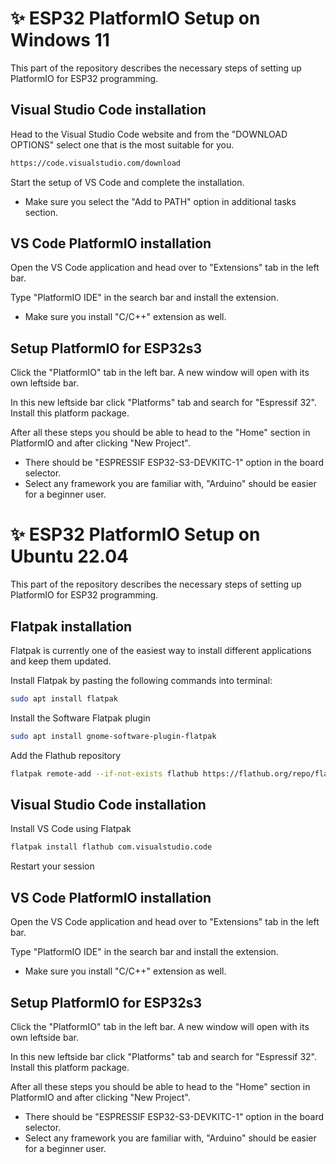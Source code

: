 # ✨ ESP32 PlatformIO Setup on Windows 11
This part of the repository describes the necessary steps of setting up PlatformIO for ESP32 programming.

## Visual Studio Code installation
Head to the Visual Studio Code website and from the "DOWNLOAD OPTIONS" select one that is the most suitable for you.
```sh
https://code.visualstudio.com/download
```
Start the setup of VS Code and complete the installation.

* Make sure you select the "Add to PATH" option in additional tasks section.

## VS Code PlatformIO installation
Open the VS Code application and head over to "Extensions" tab in the left bar.

Type "PlatformIO IDE" in the search bar and install the extension.
* Make sure you install "C/C++" extension as well.

## Setup PlatformIO for ESP32s3
Click the "PlatformIO" tab in the left bar. A new window will open with its own leftside bar.

In this new leftside bar click "Platforms" tab and search for "Espressif 32". Install this platform package.

After all these steps you should be able to head to the "Home" section in PlatformIO and after clicking "New Project".

* There should be "ESPRESSIF ESP32-S3-DEVKITC-1" option in the board selector. 
* Select any framework you are familiar with, "Arduino" should be easier for a beginner user.

# ✨ ESP32 PlatformIO Setup on Ubuntu 22.04
This part of the repository describes the necessary steps of setting up PlatformIO for ESP32 programming.

## Flatpak installation
Flatpak is currently one of the easiest way to install different applications and keep them updated.

Install Flatpak by pasting the following commands into terminal:
```sh
sudo apt install flatpak
```
Install the Software Flatpak plugin
```sh
sudo apt install gnome-software-plugin-flatpak
```
Add the Flathub repository
```sh
flatpak remote-add --if-not-exists flathub https://flathub.org/repo/flathub.flatpakrepo
```
## Visual Studio Code installation
Install VS Code using Flatpak
```sh
flatpak install flathub com.visualstudio.code
```
Restart your session

## VS Code PlatformIO installation
Open the VS Code application and head over to "Extensions" tab in the left bar.

Type "PlatformIO IDE" in the search bar and install the extension.
* Make sure you install "C/C++" extension as well.

## Setup PlatformIO for ESP32s3
Click the "PlatformIO" tab in the left bar. A new window will open with its own leftside bar.

In this new leftside bar click "Platforms" tab and search for "Espressif 32". Install this platform package.

After all these steps you should be able to head to the "Home" section in PlatformIO and after clicking "New Project".

* There should be "ESPRESSIF ESP32-S3-DEVKITC-1" option in the board selector. 
* Select any framework you are familiar with, "Arduino" should be easier for a beginner user.
